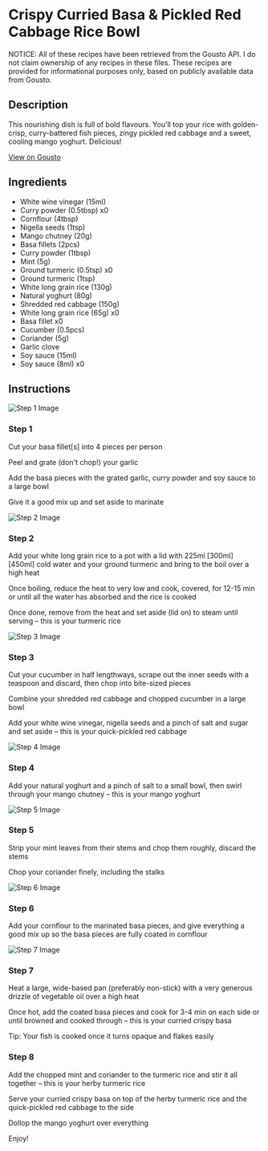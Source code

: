 # Crispy Curried Basa & Pickled Red Cabbage Rice Bowl

NOTICE: All of these recipes have been retrieved from the Gousto API. I do not claim ownership of any recipes in these files. These recipes are provided for informational purposes only, based on publicly available data from Gousto.

## Description

This nourishing dish is full of bold flavours. You'll top your rice with golden-crisp, curry-battered fish pieces, zingy pickled red cabbage and a sweet, cooling mango yoghurt. Delicious! 

[View on Gousto](https://www.gousto.co.uk/recipes/cookbook/crispy-curried-basa-pickled-red-cabbage-rice-bowl)

## Ingredients

- White wine vinegar (15ml)
- Curry powder (0.5tbsp) x0
- Cornflour (4tbsp)
- Nigella seeds (1tsp)
- Mango chutney (20g)
- Basa fillets (2pcs)
- Curry powder (1tbsp)
- Mint (5g)
- Ground turmeric (0.5tsp) x0
- Ground turmeric (1tsp)
- White long grain rice (130g)
- Natural yoghurt (80g)
- Shredded red cabbage (150g)
- White long grain rice (65g) x0
- Basa fillet x0
- Cucumber (0.5pcs)
- Coriander (5g)
- Garlic clove
- Soy sauce (15ml)
- Soy sauce (8ml) x0

## Instructions

![Step 1 Image](https://production-media.gousto.co.uk/cms/recipe-step-image/Step-1-1-1643200929988-x200.jpg)

### Step 1

Cut your basa fillet[s] into 4 pieces per person

Peel and grate (don't chop!) your garlic

Add the basa pieces with the grated garlic, curry powder and soy sauce to a large bowl

Give it a good mix up and set aside to marinate

![Step 2 Image](https://production-media.gousto.co.uk/cms/recipe-step-image/Step-2-1643200933944-x200.jpg)

### Step 2

Add your white long grain rice to a pot with a lid with 225ml<span class="text-danger"> <span class="text-purple">[300ml]</span> [450ml]</span> cold water and your ground turmeric and bring to the boil over a high heat

Once boiling, reduce the heat to very low and cook, covered, for 12-15 min or until all the water has absorbed and the rice is cooked

Once done, remove from the heat and set aside (lid on) to steam until serving – this is your turmeric rice

![Step 3 Image](https://production-media.gousto.co.uk/cms/recipe-step-image/Step-3-1643200938527-x200.jpg)

### Step 3

Cut your cucumber in half lengthways, scrape out the inner seeds with a teaspoon and discard, then chop into bite-sized pieces

Combine your shredded red cabbage and chopped cucumber in a large bowl

Add your white wine vinegar, nigella seeds and a pinch of salt and sugar and set aside – this is your quick-pickled red cabbage

![Step 4 Image](https://production-media.gousto.co.uk/cms/recipe-step-image/Step-4-1-1643200941381-x200.jpg)

### Step 4

Add your natural yoghurt and a pinch of salt to a small bowl, then swirl through your mango chutney – this is your mango yoghurt

![Step 5 Image](https://production-media.gousto.co.uk/cms/recipe-step-image/Step-5-1643200945937-x200.jpg)

### Step 5

Strip your mint leaves from their stems and chop them roughly, discard the stems

Chop your coriander finely, including the stalks

![Step 6 Image](https://production-media.gousto.co.uk/cms/recipe-step-image/Step-6-1643200977471-x200.jpg)

### Step 6

Add your cornflour to the marinated basa pieces, and give everything a good mix up so the basa pieces are fully coated in cornflour

![Step 7 Image](https://production-media.gousto.co.uk/cms/recipe-step-image/Step-7-1643200982100-x200.jpg)

### Step 7

Heat a large, wide-based pan (preferably non-stick) with a very generous drizzle of vegetable oil over a high heat

Once hot, add the coated basa pieces and cook for 3-4 min on each side or until browned and cooked through – this is your curried crispy basa

Tip: Your fish is cooked once it turns opaque and flakes easily

### Step 8

Add the chopped mint and coriander to the turmeric rice and stir it all together – this is your herby turmeric rice

Serve your curried crispy basa on top of the herby turmeric rice and the quick-pickled red cabbage to the side

Dollop the mango yoghurt over everything

Enjoy!

